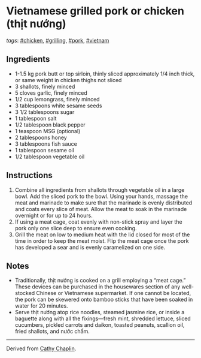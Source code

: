 # Vietnamese grilled pork or chicken (thịt nướng)

*tags*: [#chicken](../tags/chicken.md), [#grilling](../tags/grilling.md), [#pork](../tags/pork.md), [#vietnam](../tags/vietnam.md)

## Ingredients

- 1-1.5 kg pork butt or top sirloin, thinly sliced approximately 1/4 inch thick, or same weight in chicken thighs not sliced
- 3 shallots, finely minced
- 5 cloves garlic, finely minced
- 1/2 cup lemongrass, finely minced
- 3 tablespoons white sesame seeds
- 3 1/2 tablespoons sugar
- 1 tablespoon salt
- 1/2 tablespoon black pepper
- 1 teaspoon MSG (optional)
- 2 tablespoons honey
- 3 tablespoons fish sauce
- 1 tablespoon sesame oil
- 1/2 tablespoon vegetable oil

## Instructions

1. Combine all ingredients from shallots through vegetable oil in a large bowl. Add the sliced pork to the bowl. Using your hands, massage the meat and marinade to make sure that the marinade is evenly distributed and coats every slice of meat. Allow the meat to soak in the marinade overnight or for up to 24 hours.
2. If using a meat cage, coat evenly with non-stick spray and layer the pork only one slice deep to ensure even cooking.
3. Grill the meat on low to medium heat with the lid closed for most of the time in order to keep the meat moist. Flip the meat cage once the pork has developed a sear and is evenly caramelized on one side.

## Notes

- Traditionally, thịt nướng is cooked on a grill employing a “meat cage.” These devices can be purchased in the housewares section of any well-stocked Chinese or Vietnamese supermarket. If one cannot be located, the pork can be skewered onto bamboo sticks that have been soaked in water for 20 minutes.
- Serve thịt nướng atop rice noodles, steamed jasmine rice, or inside a baguette along with all the fixings—fresh mint, shredded lettuce, sliced cucumbers, pickled carrots and daikon, toasted peanuts, scallion oil, fried shallots, and nước chấm.

---

Derived from [Cathy Chaplin](https://gastronomyblog.com/2011/06/27/thit-nuong-vietnamese-grilled-pork/).
